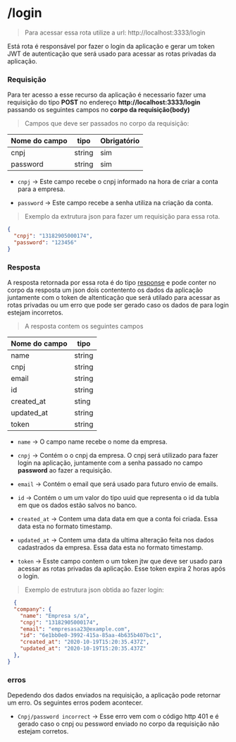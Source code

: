 # /login

> Para acessar essa rota utilize a url: http://localhost:3333/login

Está rota é responsável por fazer o login da aplicação e gerar um token JWT de autenticação que será usado para acessar as rotas privadas da aplicação.

### Requisição
  Para ter acesso a esse recurso da aplicação é necessario fazer uma requisição do tipo **POST** no endereço **http://localhost:3333/login** passando os seguintes campos no **corpo da requisição(body)**

> Campos que deve ser passados no corpo da requisição:

  Nome do campo  | tipo   | Obrigatório
  -------  | ------ | -----------
  cnpj     | string |  sim
  password | string |  sim

   - ```cnpj``` -> Este campo recebe o cnpj informado na hora de criar a conta para a empresa.

  - ```password``` -> Este campo recebe a senha utiliza na criação da conta.

  > Exemplo da extrutura json para fazer um requisição para essa rota.

  ```json
  {
	"cnpj": "13182905000174",
	"password": "123456"
  }
  ```
### Resposta

A resposta retornada por essa rota é do tipo [response](http://express) e pode conter no corpo da resposta um json dois contentento os dados da aplicação juntamente com o token de altenticação que será utilado para acessar as rotas privadas ou um erro que pode ser gerado caso os dados de para login estejam incorretos.

> A resposta contem os seguintes campos

Nome do campo  | tipo
  -------     | ------ |
  name        | string |
  cnpj        | string |
  email       | string |
  id          | string |
  created_at  | sting  |
  updated_at  | string |
  token | string |

   - ```name``` -> O campo name recebe o nome da empresa.

   - ```cnpj``` -> Contém o o cnpj da empresa. O cnpj será utilizado para fazer login na aplicação, juntamente com a senha passado no campo **password** ao fazer a requisição.

  - ```email``` -> Contém o email que será usado para futuro envio de emails.
  - ```id``` -> Contém o um um valor do tipo uuid que representa o id da tubla em que os dados estão salvos no banco.

  - ```created_at``` -> Contem uma data data em que a conta foi criada. Essa data esta no formato timestamp.

  - ```updated_at``` -> Contem uma data da ultima alteração feita nos dados cadastrados da empresa. Essa data esta no formato timestamp.

  - ```token``` -> Esste campo contem o um token jtw que deve ser usado para acessar as rotas privadas da aplicação. Esse token expira 2 horas após o login.

> Exemplo de  estrutura json obtida ao fazer login:

```json
  {
  "company": {
    "name": "Empresa s/a",
    "cnpj": "13182905000174",
    "email": "empresasa23@example.com",
    "id": "6e1bb0e0-3992-415a-85aa-4b635b407bc1",
    "created_at": "2020-10-19T15:20:35.437Z",
    "updated_at": "2020-10-19T15:20:35.437Z"
  },
}
```
### erros

Depedendo dos dados enviados na requisição, a aplicação pode retornar um erro. Os seguintes erros podem acontecer.

- ```Cnpj/password incorrect``` -> Esse erro vem com o código http 401 e é gerado caso o cnpj ou pessword enviado no corpo da requisição não estejam corretos.

